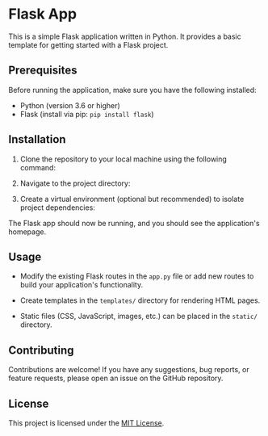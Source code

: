 
# Flask App

This is a simple Flask application written in Python. It provides a basic template for getting started with a Flask project.

## Prerequisites

Before running the application, make sure you have the following installed:

- Python (version 3.6 or higher)
- Flask (install via pip: `pip install flask`)

## Installation

1. Clone the repository to your local machine using the following command:


2. Navigate to the project directory:


3. Create a virtual environment (optional but recommended) to isolate project dependencies:


The Flask app should now be running, and you should see the application's homepage.

## Usage

- Modify the existing Flask routes in the `app.py` file or add new routes to build your application's functionality.

- Create templates in the `templates/` directory for rendering HTML pages.

- Static files (CSS, JavaScript, images, etc.) can be placed in the `static/` directory.

## Contributing

Contributions are welcome! If you have any suggestions, bug reports, or feature requests, please open an issue on the GitHub repository.

## License

This project is licensed under the [MIT License](LICENSE).
